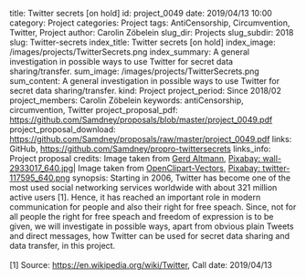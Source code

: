 title:      						Twitter secrets [on hold]
id:                 				project_0049
date:       						2019/04/13 10:00
category:		    				Project
categories:		    				Project
tags:       						AntiCensorship, Circumvention, Twitter, Project
author:     						Carolin Zöbelein
slug_dir:           				Projects
slug_subdir:        				2018
slug:       						Twitter-secrets
index_title:						Twitter secrets [on hold]
index_image:        				/images/projects/TwitterSecrets.png
index_summary:						A general investigation in possible ways to use Twitter for secret data sharing/transfer.
sum_image:							/images/projects/TwitterSecrets.png
sum_content:						A general investigation in possible ways to use Twitter for secret data sharing/transfer.
kind:               				Project
project_period:     				Since 2018/02
project_members:    				Carolin Zöbelein
keywords:           				antiCensorship, circumvention, Twitter
project_proposal_pdf:               https://github.com/Samdney/proposals/blob/master/project_0049.pdf
project_proposal_download:          https://github.com/Samdney/proposals/raw/master/project_0049.pdf
links:              				GitHub, https://github.com/Samdney/propro-twittersecrets
links_info:         				Project proposal
credits:							Image taken from <a href="https://pixabay.com/de/users/geralt-9301/?utm_source=link-attribution&amp;utm_medium=referral&amp;utm_campaign=image&amp;utm_content=2933017" target="_blank">Gerd Altmann</a>, <a href="https://pixabay.com/de/illustrations/wand-mauer-backsteine-ziegelsteine-2933017/" target="_blank">Pixabay: wall-2933017_640.jpg</a>| Image taken from <a href="https://pixabay.com/de/users/OpenClipart-Vectors-30363/?utm_source=link-attribution&amp;utm_medium=referral&amp;utm_campaign=image&amp;utm_content=117595" target="_blank">OpenClipart-Vectors</a>, <a href="https://pixabay.com/de/vectors/twitter-tweet-vogel-lustig-117595/" target="_blank">Pixabay: twitter-117595_640.png</a>
synopsis:           				Starting in 2006, Twitter has become one of the most used social networking services worldwide with about 321 million active users [1]. Hence, it has reached an important role in modern communication for people and also their right for free speach. Since, not for all people the right for free speach and freedom of expression is to be given, we will investigate in possible ways, apart from obvious plain Tweets and direct messages, how Twitter can be used for secret data sharing and data transfer, in this project.<br /><br />[1] Source: https://en.wikipedia.org/wiki/Twitter, Call date: 2019/04/13
